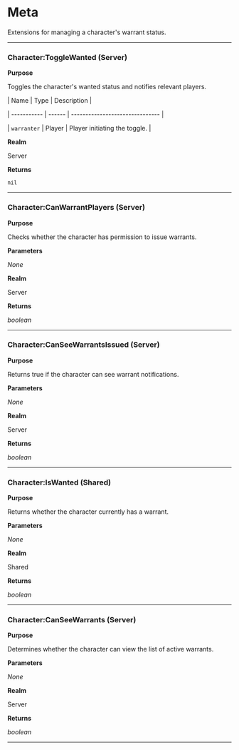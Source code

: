 # Meta

Extensions for managing a character's warrant status.

---

### Character:ToggleWanted (Server)

**Purpose**

Toggles the character's wanted status and notifies relevant players.

| Name        | Type   | Description                     |

| ----------- | ------ | ------------------------------- |

| `warranter` | Player | Player initiating the toggle. |

**Realm**

Server

**Returns**

`nil`

---

### Character:CanWarrantPlayers (Server)

**Purpose**

Checks whether the character has permission to issue warrants.

**Parameters**

*None*

**Realm**

Server

**Returns**

*boolean*

---

### Character:CanSeeWarrantsIssued (Server)

**Purpose**

Returns true if the character can see warrant notifications.

**Parameters**

*None*

**Realm**

Server

**Returns**

*boolean*

---

### Character:IsWanted (Shared)

**Purpose**

Returns whether the character currently has a warrant.

**Parameters**

*None*

**Realm**

Shared

**Returns**

*boolean*

---

### Character:CanSeeWarrants (Server)

**Purpose**

Determines whether the character can view the list of active warrants.

**Parameters**

*None*

**Realm**

Server

**Returns**

*boolean*

---

